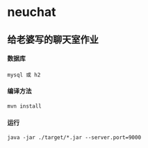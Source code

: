 # neuchat 

## 给老婆写的聊天室作业
#### 数据库
    mysql 或 h2
#### 编译方法
    mvn install
#### 运行
    java -jar ./target/*.jar --server.port=9000
    